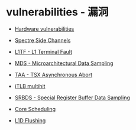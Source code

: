vulnerabilities - 漏洞
===================

* [Hardware vulnerabilities](https://www.kernel.org/doc/html/latest/admin-guide/hw-vuln/index.html)



* [Spectre Side Channels](https://www.kernel.org/doc/html/latest/admin-guide/hw-vuln/spectre.html)
* [L1TF - L1 Terminal Fault](https://www.kernel.org/doc/html/latest/admin-guide/hw-vuln/l1tf.html)
* [MDS - Microarchitectural Data Sampling](https://www.kernel.org/doc/html/latest/admin-guide/hw-vuln/mds.html)
* [TAA - TSX Asynchronous Abort](https://www.kernel.org/doc/html/latest/admin-guide/hw-vuln/tsx_async_abort.html)
* [iTLB multihit](https://www.kernel.org/doc/html/latest/admin-guide/hw-vuln/multihit.html)
* [SRBDS - Special Register Buffer Data Sampling](https://www.kernel.org/doc/html/latest/admin-guide/hw-vuln/special-register-buffer-data-sampling.html)
* [Core Scheduling](https://www.kernel.org/doc/html/latest/admin-guide/hw-vuln/core-scheduling.html)
* [L1D Flushing](https://www.kernel.org/doc/html/latest/admin-guide/hw-vuln/l1d_flush.html)
